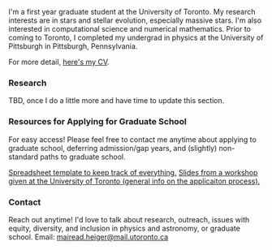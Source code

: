 

I'm a first year graduate student at the University of Toronto. My research interests are in stars and stellar evolution, especially massive stars. I'm also interested in computational science and numerical mathematics. Prior to coming to Toronto, I completed my undergrad in physics at the University of Pittsburgh in Pittsburgh, Pennsylvania.

For more detail, <a href="/assets/heiger_cv_22.pdf" download>here's my CV</a>.

### Research
TBD, once I do a little more and have time to update this section.

### Resources for Applying for Graduate School

For easy access! Please feel free to contact me anytime about applying to graduate school, deferring admission/gap years, and (slightly) non-standard paths to graduate school.

<a href="/assets/grad_app_spreadsheet.xlsx" download>Spreadsheet template to keep track of everything.</a>
<a href="/assets/applying_to_grad_school_workshop.pdf" download>Slides from a workshop given at the University of Toronto (general info on the applicaiton process).</a>

### Contact
Reach out anytime! I'd love to talk about research, outreach, issues with equity, diversity, and inclusion in physics and astronomy, or graduate school.
Email: mairead.heiger@mail.utoronto.ca
